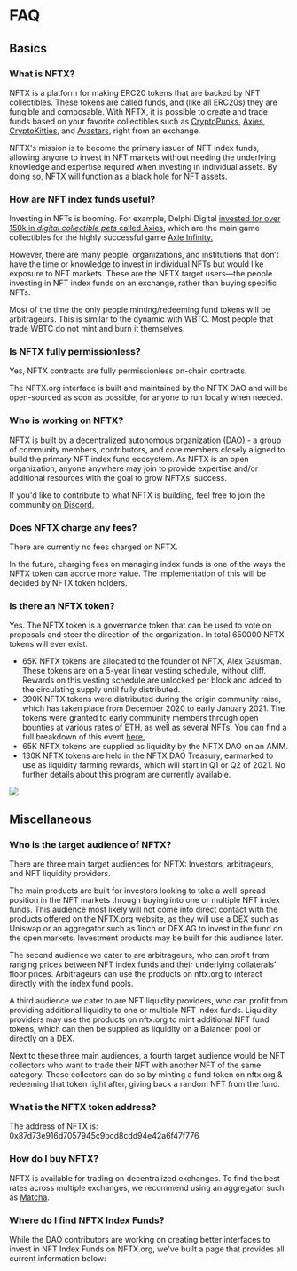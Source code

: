 # FAQ

## Basics

### What is NFTX?

NFTX is a platform for making ERC20 tokens that are backed by NFT collectibles. These tokens are called funds, and \(like all ERC20s\) they are fungible and composable. With NFTX, it is possible to create and trade funds based on your favorite collectibles such as [CryptoPunks](https://www.larvalabs.com/cryptopunks), [Axies](https://marketplace.axieinfinity.com), [CryptoKitties](https://www.cryptokitties.co/), and [Avastars](https://avastars.io/), right from an exchange.

NFTX's mission is to become the primary issuer of NFT index funds, allowing anyone to invest in NFT markets without needing the underlying knowledge and expertise required when investing in individual assets. By doing so, NFTX will function as a black hole for NFT assets.

### How are NFT index funds useful?

Investing in NFTs is booming. For example, Delphi Digital [invested for over 150k in _digital collectible pets_ called Axies](https://www.delphidigital.io/reports/why-we-spent-159k-on-digital-battle-pets-2/), which are the main game collectibles for the highly successful game [Axie Infinity.](https://www.axieinfinity.com)

However, there are many people, organizations, and institutions that don’t have the time or knowledge to invest in individual NFTs but would like exposure to NFT markets. These are the NFTX target users—the people investing in NFT index funds on an exchange, rather than buying specific NFTs.

Most of the time the only people minting/redeeming fund tokens will be arbitrageurs. This is similar to the dynamic with WBTC. Most people that trade WBTC do not mint and burn it themselves.

### Is NFTX fully permissionless?

Yes, NFTX contracts are fully permissionless on-chain contracts.

The NFTX.org interface is built and maintained by the NFTX DAO and will be open-sourced as soon as possible, for anyone to run locally when needed.

### Who is working on NFTX?

NFTX is built by a decentralized autonomous organization \(DAO\) - a group of community members, contributors, and core members closely aligned to build the primary NFT index fund ecosystem. As NFTX is an open organization, anyone anywhere may join to provide expertise and/or additional resources with the goal to grow NFTXs' success.

If you'd like to contribute to what NFTX is building, feel free to join the community [on Discord.](https://discord.gg/xcJkxMXSR8)

### Does NFTX charge any fees?

There are currently no fees charged on NFTX.

In the future, charging fees on managing index funds is one of the ways the NFTX token can accrue more value. The implementation of this will be decided by NFTX token holders.

### Is there an NFTX token?

Yes. The NFTX token is a governance token that can be used to vote on proposals and steer the direction of the organization. In total 650000 NFTX tokens will ever exist.

* 65K NFTX tokens are allocated to the founder of NFTX, Alex Gausman. These tokens are on a 5-year linear vesting schedule, without cliff. Rewards on this vesting schedule are unlocked per block and added to the circulating supply until fully distributed. 
* 390K NFTX tokens were distributed during the origin community raise, which has taken place from December 2020 to early January 2021. The tokens were granted to early community members through open bounties at various rates of ETH, as well as several NFTs. You can find a full breakdown of this event [here.](https://nftx.gitbook.io/nftx/community-raise)
* 65K NFTX tokens are supplied as liquidity by the NFTX DAO on an AMM.
* 130K NFTX tokens are held in the NFTX DAO Treasury, earmarked to use as liquidity farming rewards, which will start in Q1 or Q2 of 2021. No further details about this program are currently available.

![](.gitbook/assets/piechart.png)

## Miscellaneous

### Who is the target audience of NFTX?

There are three main target audiences for NFTX: Investors, arbitrageurs, and NFT liquidity providers.

The main products are built for investors looking to take a well-spread position in the NFT markets through buying into one or multiple NFT index funds. This audience most likely will not come into direct contact with the products offered on the NFTX.org website, as they will use a DEX such as Uniswap or an aggregator such as 1inch or DEX.AG to invest in the fund on the open markets. Investment products may be built for this audience later.

The second audience we cater to are arbitrageurs, who can profit from ranging prices between NFT index funds and their underlying collaterals' floor prices. Arbitrageurs can use the products on nftx.org to interact directly with the index fund pools.

A third audience we cater to are NFT liquidity providers, who can profit from providing additional liquidity to one or multiple NFT index funds. Liquidity providers may use the products on nftx.org to mint additional NFT fund tokens, which can then be supplied as liquidity on a Balancer pool or directly on a DEX.

Next to these three main audiences, a fourth target audience would be NFT collectors who want to trade their NFT with another NFT of the same category. These collectors can do so by minting a fund token on nftx.org & redeeming that token right after, giving back a random NFT from the fund.

### What is the NFTX token address?

The address of NFTX is: 0x87d73e916d7057945c9bcd8cdd94e42a6f47f776

### How do I buy NFTX?

NFTX is available for trading on decentralized exchanges. To find the best rates across multiple exchanges, we recommend using an aggregator such as [Matcha](https://matcha.xyz/).

### Where do I find NFTX Index Funds?

While the DAO contributors are working on creating better interfaces to invest in NFT Index Funds on NFTX.org, we've built a page that provides all current information below:

